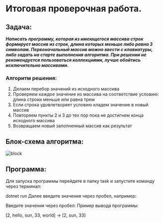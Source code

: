 # Итоговая проверочная работа.

## Задача:

***Написать программу, которая из имеющегося массива строк формирует массив из строк, длина которых меньше либо равна 3 символам. Первоначальный массив можно ввести с клавиатуры, либо задать на старте выполнения алгоритма. При решении не рекомендуется пользоваться коллекциями, лучше обойтись исключительно массивами.***

### Алгоритм решения:
1. Делаем перебор значений из исходного массива
2. Проверяем каждое значение из массива на соответствие условию: длина строки меньше или равна трем
3. Если строка удовлетворяет условию кладем значение в новый массив
4. Повторяем пункты 2 и 3 до тех пор пока не достигнем конца исходного массива
5. Возвращаем новый заполненный массив как результат
## Блок-схема алгоритма:
![block](blockshema\block.png)
## Программа:
Для запуска программы перейдите в папку task и запустите команду через терминал:

dotnet run 
Далее введите значения через пробел, например:

Введите значения через пробел: 
Пример вывода программы:

[2, hello, sun, 33, world] -> [2, sun, 33]
 
